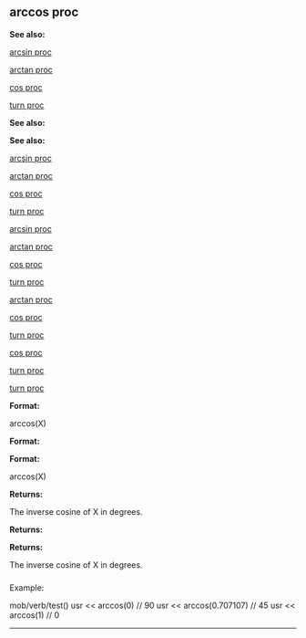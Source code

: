 

 arccos proc
-------------




**See also:** 


[arcsin proc](#/proc/arcsin) 

[arctan proc](#/proc/arctan) 

[cos proc](#/proc/cos) 

[turn proc](#/proc/turn) 






**See also:** 

**See also:**

[arcsin proc](#/proc/arcsin) 

[arctan proc](#/proc/arctan) 

[cos proc](#/proc/cos) 

[turn proc](#/proc/turn) 




[arcsin proc](#/proc/arcsin)

[arctan proc](#/proc/arctan) 

[cos proc](#/proc/cos) 

[turn proc](#/proc/turn) 



[arctan proc](#/proc/arctan)

[cos proc](#/proc/cos) 

[turn proc](#/proc/turn) 


[cos proc](#/proc/cos)

[turn proc](#/proc/turn) 

[turn proc](#/proc/turn)


**Format:** 


 arccos(X)
 


**Format:** 

**Format:**

 arccos(X)



**Returns:** 


 The inverse cosine of X in degrees.
 


**Returns:** 

**Returns:**

 The inverse cosine of X in degrees.

### 
 Example:



 mob/verb/test()
 usr << arccos(0) // 90
 usr << arccos(0.707107) // 45
 usr << arccos(1) // 0



---


